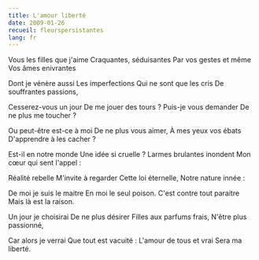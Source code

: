 ```yaml
---
title: L'amour liberté
date: 2009-01-26
recueil: fleurspersistantes
lang: fr
---
```


Vous les filles que j'aime
Craquantes, séduisantes
Par vos gestes et même
Vos âmes enivrantes

Dont je vénère aussi
Les imperfections
Qui ne sont que les cris
De souffrantes passions,

Cesserez-vous un jour
De me jouer des tours ?
Puis-je vous demander
De ne plus me toucher ?

Ou peut-être est-ce à moi
De ne plus vous aimer,
À mes yeux vos ébats
D'apprendre à les cacher ?

Est-il en notre monde
Une idée si cruelle ?
Larmes brulantes inondent
Mon cœur qui sent l'appel :

Réalité rebelle
M'invite à regarder
Cette loi éternelle,
Notre nature innée :

De moi je suis le maitre
En moi le seul poison.
C'est contre tout paraitre
Mais là est la raison.

Un jour je choisirai
De ne plus désirer
Filles aux parfums frais,
N'être plus passionné,

Car alors je verrai
Que tout est vacuité :
L'amour de tous et vrai
Sera ma liberté.
